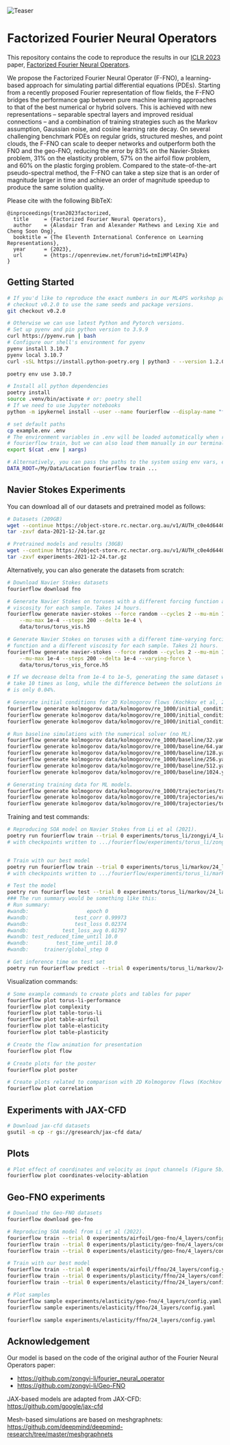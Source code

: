 ![Teaser](https://raw.githubusercontent.com/alasdairtran/fourierflow/main/figures/poster.png)

# Factorized Fourier Neural Operators

This repository contains the code to reproduce the results in our [ICLR
2023](https://iclr.cc/Conferences/2023) paper, [Factorized Fourier Neural
Operators](https://arxiv.org/abs/2111.13802).

We propose the Factorized Fourier Neural Operator (F-FNO), a learning-based
approach for simulating partial differential equations (PDEs). Starting from a
recently proposed Fourier representation of flow fields, the F-FNO bridges the
performance gap between pure machine learning approaches to that of the best
numerical or hybrid solvers. This is achieved with new representations –
separable spectral layers and improved residual connections – and a combination
of training strategies such as the Markov assumption, Gaussian noise, and
cosine learning rate decay. On several challenging benchmark PDEs on regular
grids, structured meshes, and point clouds, the F-FNO can scale to deeper
networks and outperform both the FNO and the geo-FNO, reducing the error by 83%
on the Navier-Stokes problem, 31% on the elasticity problem, 57% on the airfoil
flow problem, and 60% on the plastic forging problem. Compared to the
state-of-the-art pseudo-spectral method, the F-FNO can take a step size that is
an order of magnitude larger in time and achieve an order of magnitude speedup
to produce the same solution quality.

Please cite with the following BibTeX:

```raw
@inproceedings{tran2023factorized,
  title     = {Factorized Fourier Neural Operators},
  author    = {Alasdair Tran and Alexander Mathews and Lexing Xie and Cheng Soon Ong},
  booktitle = {The Eleventh International Conference on Learning Representations},
  year      = {2023},
  url       = {https://openreview.net/forum?id=tmIiMPl4IPa}
}
```

## Getting Started

```sh
# If you'd like to reproduce the exact numbers in our ML4PS workshop paper,
# checkout v0.2.0 to use the same seeds and package versions.
git checkout v0.2.0

# Otherwise we can use latest Python and Pytorch versions.
# Set up pyenv and pin python version to 3.9.9
curl https://pyenv.run | bash
# Configure our shell's environment for pyenv
pyenv install 3.10.7
pyenv local 3.10.7
curl -sSL https://install.python-poetry.org | python3 - --version 1.2.0b3

poetry env use 3.10.7

# Install all python dependencies
poetry install
source .venv/bin/activate # or: poetry shell
# If we need to use Jupyter notebooks
python -m ipykernel install --user --name fourierflow --display-name "fourierflow"

# set default paths
cp example.env .env
# The environment variables in .env will be loaded automatically when running
# fourierflow train, but we can also load them manually in our terminal
export $(cat .env | xargs)

# Alternatively, you can pass the paths to the system using env vars, e.g.
DATA_ROOT=/My/Data/Location fourierflow train ...
```

## Navier Stokes Experiments

You can download all of our datasets and pretrained model as follows:

```sh
# Datasets (209GB)
wget --continue https://object-store.rc.nectar.org.au/v1/AUTH_c0e4d64401cf433fb0260d211c3f23f8/fourierflow/data-2021-12-24.tar.gz
tar -zxvf data-2021-12-24.tar.gz

# Pretrained models and results (30GB)
wget --continue https://object-store.rc.nectar.org.au/v1/AUTH_c0e4d64401cf433fb0260d211c3f23f8/fourierflow/experiments-2021-12-24.tar.gz
tar -zxvf experiments-2021-12-24.tar.gz
```

Alternatively, you can also generate the datasets from scratch:

```sh
# Download Navier Stokes datasets
fourierflow download fno

# Generate Navier Stokes on toruses with a different forcing function and
# viscosity for each sample. Takes 14 hours.
fourierflow generate navier-stokes --force random --cycles 2 --mu-min 1e-5 \
    --mu-max 1e-4 --steps 200 --delta 1e-4 \
    data/torus/torus_vis.h5

# Generate Navier Stokes on toruses with a different time-varying forcing
# function and a different viscosity for each sample. Takes 21 hours.
fourierflow generate navier-stokes --force random --cycles 2 --mu-min 1e-5 \
    --mu-max 1e-4 --steps 200 --delta 1e-4 --varying-force \
    data/torus/torus_vis_force.h5

# If we decrease delta from 1e-4 to 1e-5, generating the same dataset would now
# take 10 times as long, while the difference between the solutions in step 20
# is only 0.04%.

# Generate initial conditions for 2D Kolmogorov flows (Kochkov et al, 2021).
fourierflow generate kolmogorov data/kolmogorov/re_1000/initial_conditions/train.yaml # 22 GPU hours
fourierflow generate kolmogorov data/kolmogorov/re_1000/initial_conditions/valid.yaml # 3 GPU hours
fourierflow generate kolmogorov data/kolmogorov/re_1000/initial_conditions/test.yaml # 22 GPU hours

# Run baseline simulations with the numerical solver (no ML).
fourierflow generate kolmogorov data/kolmogorov/re_1000/baseline/32.yaml # 1 GPU min
fourierflow generate kolmogorov data/kolmogorov/re_1000/baseline/64.yaml # 2 GPU mins
fourierflow generate kolmogorov data/kolmogorov/re_1000/baseline/128.yaml # 3 GPU mins
fourierflow generate kolmogorov data/kolmogorov/re_1000/baseline/256.yaml # 6 GPU mins
fourierflow generate kolmogorov data/kolmogorov/re_1000/baseline/512.yaml # 20 GPU mins
fourierflow generate kolmogorov data/kolmogorov/re_1000/baseline/1024.yaml # 2 GPU hours

# Generating training data for ML models.
fourierflow generate kolmogorov data/kolmogorov/re_1000/trajectories/train.yaml # 19 GPU hours
fourierflow generate kolmogorov data/kolmogorov/re_1000/trajectories/valid.yaml # 2 GPU hours
fourierflow generate kolmogorov data/kolmogorov/re_1000/trajectories/test.yaml # 19 GPU hours
```

Training and test commands:

```sh
# Reproducing SOA model on Navier Stokes from Li et al (2021).
poetry run fourierflow train --trial 0 experiments/torus_li/zongyi/4_layers/config.yaml
# with checkpoints written to .../fourierflow/experiments/torus_li/zongyi/4_layers/checkpoints


# Train with our best model
poetry run fourierflow train --trial 0 experiments/torus_li/markov/24_layers/config.yaml
# with checkpoints written to .../fourierflow/experiments/torus_li/markov/24_layers/checkpoints

# Test the model
poetry run fourierflow test --trial 0 experiments/torus_li/markov/24_layers/config.yaml
### The run summary would be something like this:
# Run summary:
#wandb:                   epoch 0
#wandb:               test_corr 0.99973
#wandb:               test_loss 0.02374
#wandb:           test_loss_avg 0.01797
#wandb: test_reduced_time_until 10.0
#wandb:         test_time_until 10.0
#wandb:     trainer/global_step 0

# Get inference time on test set
poetry run fourierflow predict --trial 0 experiments/torus_li/markov/24_layers/config.yaml
```

Visualization commands:

```sh
# Some example commands to create plots and tables for paper
fourierflow plot torus-li-performance
fourierflow plot complexity
fourierflow plot table-torus-li
fourierflow plot table-airfoil
fourierflow plot table-elasticity
fourierflow plot table-plasticity

# Create the flow animation for presentation
fourierflow plot flow

# Create plots for the poster
fourierflow plot poster

# Create plots related to comparison with 2D Kolmogorov flows (Kochkov et al, 2021).
fourierflow plot correlation
```

## Experiments with JAX-CFD

```sh
# Download jax-cfd datasets
gsutil -m cp -r gs://gresearch/jax-cfd data/
```

## Plots

```sh
# Plot effect of coordinates and velocity as input channels (Figure 5b)
fourierflow plot coordinates-velocity-ablation
```

## Geo-FNO experiments

```sh
# Download the Geo-FNO datasets
fourierflow download geo-fno

# Reproducing SOA model from Li et al (2022).
fourierflow train --trial 0 experiments/airfoil/geo-fno/4_layers/config.yaml
fourierflow train --trial 0 experiments/plasticity/geo-fno/4_layers/config.yaml
fourierflow train --trial 0 experiments/elasticity/geo-fno/4_layers/config.yaml

# Train with our best model
fourierflow train --trial 0 experiments/airfoil/ffno/24_layers/config.yaml
fourierflow train --trial 0 experiments/plasticity/ffno/24_layers/config.yaml
fourierflow train --trial 0 experiments/elasticity/ffno/24_layers/config.yaml

# Plot samples
fourierflow sample experiments/elasticity/geo-fno/4_layers/config.yaml
fourierflow sample experiments/elasticity/ffno/24_layers/config.yaml

fourierflow sample experiments/elasticity/ffno/24_layers/config.yaml
```

<!-- ## Mesh Experiments

```sh
# DeepMind meshgraphnets simulation data
fourierflow download meshgraphnets
# Convert cylinder-flow data from TFRecords to HDF5 format.
fourierflow convert cylinder-flow --data-dir data/meshgraphnets/cylinder_flow --out data/meshgraphnets/cylinder_flow/cylinder_flow.h5
``` -->

## Acknowledgement

Our model is based on the code of the original author of the Fourier Neural
Operators paper:

* https://github.com/zongyi-li/fourier_neural_operator
* https://github.com/zongyi-li/Geo-FNO

JAX-based models are adapted from JAX-CFD: https://github.com/google/jax-cfd

Mesh-based simulations are based on meshgraphnets: https://github.com/deepmind/deepmind-research/tree/master/meshgraphnets
